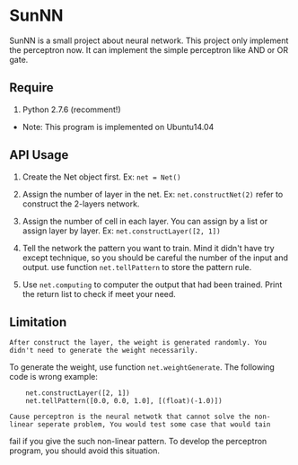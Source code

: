 <!---
layout: intro
title: SunNN
-->

# SunNN 

SunNN is a small project about neural network. This project only implement the perceptron now. It can implement the simple perceptron like AND or OR gate.

## Require
1. Python 2.7.6 (recomment!)

* Note: This program is implemented on Ubuntu14.04

## API Usage
1. Create the Net object first. Ex: ```net = Net()```

2. Assign the number of layer in the net. Ex: ```net.constructNet(2)``` refer to construct the 2-layers network.

3. Assign the number of cell in each layer. You can assign by a list or assign layer by layer.
Ex: ```net.constructLayer([2, 1])```

4. Tell the network the pattern you want to train. Mind it didn't have try except technique, so you should be careful the number of the input and output. use function ```net.tellPattern``` to store the pattern rule.

5. Use ```net.computing``` to computer the output that had been trained. Print the return list to check if meet your need.


## Limitation
	After construct the layer, the weight is generated randomly. You didn't need to generate the weight necessarily.
To generate the weight, use function ```net.weightGenerate```. The following code is wrong example:
```
	net.constructLayer([2, 1])
	net.tellPattern([0.0, 0.0, 1.0], [(float)(-1.0)])
```
	Cause perceptron is the neural netwotk that cannot solve the non-linear seperate problem, You would test some case that would tain 
fail if you give the such non-linear pattern. To develop the perceptron program, you should avoid this situation.
